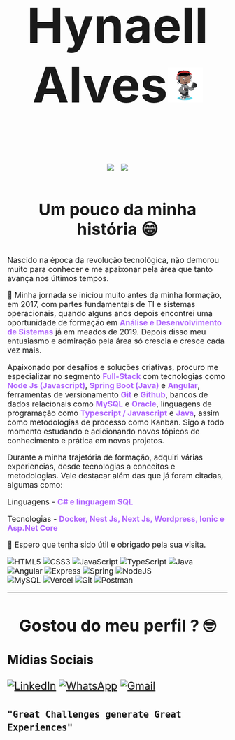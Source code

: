 
<div align="center" style="font-size: 3.5rem;">

<h1><b>Hynaell Alves</b><img width='80' src="https://raw.githubusercontent.com/HynaellAlves/HynaellAlves/master/octocat-1714401298851.png"></h1>

<img height="150" src="https://github-readme-stats.vercel.app/api?username=hynaellalves&theme=transparent&bg_color=FFF&border_color=000&show_icons=true&icon_color=000&title_color=AF64FE&text_color=000&hide_title=true&hide-stars">
<img height="150" src="https://github-readme-stats.vercel.app/api/pin/?username=hynaellalves&repo=darkPurple&bg_color=FFF&border_color=000&show_icons=true&icon_color=000&title_color=AF64FE&text_color=000)](https://github.com/HynaellAlves/darkPurple">
</div>

<div align="Center" style="margin-bottom: 25px; font-size: 2rem;">

### Um pouco da minha história &#128513;
</div>

<div style="font-size: 1.1rem;">
<p>

Nascido na época da revolução tecnológica, não demorou muito para conhecer e me apaixonar pela área que tanto avança nos últimos tempos. 

 &#129302; Minha jornada se iniciou muito antes da minha formação, em 2017, com partes fundamentais de TI e sistemas operacionais, quando alguns anos depois encontrei uma oportunidade de formação em <span style="font-weight: bolder; color: #AF64FE;">Análise e Desenvolvimento de Sistemas</span> já em meados de 2019. Depois disso meu entusiasmo e admiração pela área só crescia e cresce cada vez mais.

Apaixonado por desafios e soluções criativas, procuro me especializar no segmento <span style="font-weight: bolder; color: #AF64FE;">Full-Stack</span> com tecnologias como <span style="font-weight: bolder; color: #AF64FE;">Node Js (Javascript)</span>, <span style="font-weight: bolder; color: #AF64FE;">Spring Boot (Java)</span> e <span style="font-weight: bolder; color: #AF64FE;">Angular</span>, ferramentas de versionamento <span style="font-weight: bolder; color: #AF64FE;">Git</span> e <span style="font-weight: bolder; color: #AF64FE;">Github</span>, bancos de dados relacionais como <span style="font-weight: bolder; color: #AF64FE;">MySQL</span> e <span style="font-weight: bolder; color: #AF64FE;">Oracle</span>, linguagens de programação como <span style="font-weight: bolder; color: #AF64FE;">Typescript / Javascript</span> e <span style="font-weight: bolder; color: #AF64FE;">Java</span>, assim como metodologias de processo como Kanban. Sigo a todo momento estudando e adicionando novos tópicos de conhecimento e prática em novos projetos.

Durante a minha trajetória de formação, adquiri várias experiencias, desde tecnologias a conceitos e metodologias. Vale destacar além das que já foram citadas, algumas como:

Linguagens - <span style="font-weight: bolder; color: #AF64FE;">C# e linguagem SQL</span>

Tecnologias - <span style="font-weight: bolder; color: #AF64FE;">Docker, Nest Js, Next Js, Wordpress, Ionic e Asp.Net Core</span>

🚀 Espero que tenha sido útil e obrigado pela sua visita.

<div>

![HTML5](https://img.shields.io/badge/HTML5-E34F26?style=for-the-badge&logo=html5&logoColor=white)
![CSS3](https://img.shields.io/badge/CSS3-1572B6?style=for-the-badge&logo=css3&logoColor=white)
![JavaScript](https://img.shields.io/badge/JavaScript-F7DF1E?style=for-the-badge&logo=javascript&logoColor=black)
![TypeScript](https://img.shields.io/badge/TypeScript-007ACC?style=for-the-badge&logo=typescript&logoColor=white)
![Java](https://img.shields.io/badge/java-%23ED8B00.svg?style=for-the-badge&logo=openjdk&logoColor=white)<br>
![Angular](https://img.shields.io/badge/Angular-DD0031?style=for-the-badge&logo=angular&logoColor=white)
![Express](https://img.shields.io/badge/express.js-%23404d59.svg?style=for-the-badge&logo=express&logoColor=%2361DAFB)
![Spring](https://img.shields.io/badge/spring-%236DB33F.svg?style=for-the-badge&logo=spring&logoColor=white)
![NodeJS](https://img.shields.io/badge/node.js-6DA55F?style=for-the-badge&logo=node.js&logoColor=white)<br>
![MySQL](https://img.shields.io/badge/MySQL-00000F?style=for-the-badge&logo=mysql&logoColor=white)
![Vercel](https://img.shields.io/badge/vercel-%23000000.svg?style=for-the-badge&logo=vercel&logoColor=white)
![Git](https://img.shields.io/badge/GIT-E44C30?style=for-the-badge&logo=git&logoColor=white)
![Postman](https://img.shields.io/badge/Postman-FF6C37.svg?style=for-the-badge&logo=Postman&logoColor=white)
</div>

***
</p>
</div>

<div align="center" style="font-size: 2rem;">

### Gostou do meu perfil ? &#129299; 
</div>

<div style="font-size: 1.5rem;">

### Mídias Sociais

[![LinkedIn](https://img.shields.io/badge/LinkedIn-0077B5?style=for-the-badge&logo=linkedin&logoColor=white)](https://www.linkedin.com/in/hynaell-alves/)
[![WhatsApp](https://img.shields.io/badge/WhatsApp-25D366?style=for-the-badge&logo=whatsapp&logoColor=white)](https://api.whatsapp.com/send?phone=5571989530628&text=Alô!%20Tem%20um%20segundo?)
[![Gmail](https://img.shields.io/badge/Gmail-333333?style=for-the-badge&logo=gmail&logoColor=red)](mailto:hynaell@gmail.com)
</div>

<div style="font-size: 1.3rem;">

### `"Great Challenges generate Great Experiences"`
</div>
